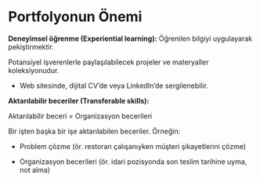 # Portfolyonun Önemi

**Deneyimsel öğrenme (Experiential learning):** Öğrenilen bilgiyi uygulayarak pekiştirmektir.

Potansiyel işverenlerle paylaşılabilecek projeler ve materyaller koleksiyonudur.

- Web sitesinde, dijital CV’de veya LinkedIn’de sergilenebilir.

**Aktarılabilir beceriler (Transferable skills):**

Aktarılabilir beceri = Organizasyon becerileri

Bir işten başka bir işe aktarılabilen beceriler.
Örneğin:

- Problem çözme (ör. restoran çalışanıyken müşteri şikayetlerini çözme)

- Organizasyon becerileri (ör. idari pozisyonda son teslim tarihine uyma, not alma)
